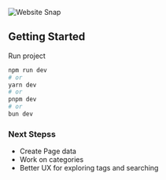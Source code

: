 
![Website Snap](https://i.imgur.com/fVIG9A8.png "Website Snap")

## Getting Started

Run project

```bash
npm run dev
# or
yarn dev
# or
pnpm dev
# or
bun dev
```


### Next Stepss

- Create Page data 
- Work on categories 
- Better UX for exploring tags and searching